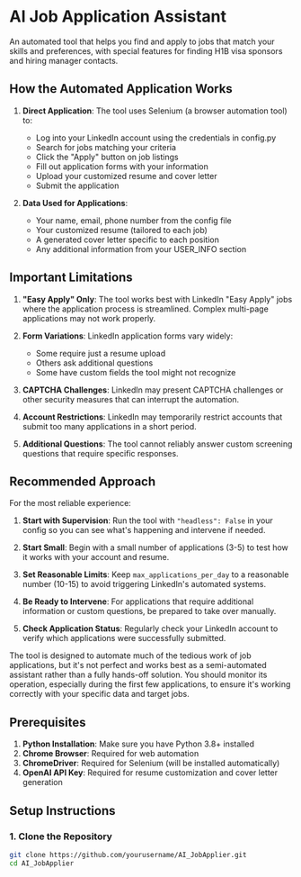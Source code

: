 # AI Job Application Assistant

An automated tool that helps you find and apply to jobs that match your skills and preferences, with special features for finding H1B visa sponsors and hiring manager contacts.

## How the Automated Application Works

1. **Direct Application**: The tool uses Selenium (a browser automation tool) to:
   - Log into your LinkedIn account using the credentials in config.py
   - Search for jobs matching your criteria
   - Click the "Apply" button on job listings
   - Fill out application forms with your information
   - Upload your customized resume and cover letter
   - Submit the application

2. **Data Used for Applications**:
   - Your name, email, phone number from the config file
   - Your customized resume (tailored to each job)
   - A generated cover letter specific to each position
   - Any additional information from your USER_INFO section

## Important Limitations

1. **"Easy Apply" Only**: The tool works best with LinkedIn "Easy Apply" jobs where the application process is streamlined. Complex multi-page applications may not work properly.

2. **Form Variations**: LinkedIn application forms vary widely:
   - Some require just a resume upload
   - Others ask additional questions
   - Some have custom fields the tool might not recognize

3. **CAPTCHA Challenges**: LinkedIn may present CAPTCHA challenges or other security measures that can interrupt the automation.

4. **Account Restrictions**: LinkedIn may temporarily restrict accounts that submit too many applications in a short period.

5. **Additional Questions**: The tool cannot reliably answer custom screening questions that require specific responses.

## Recommended Approach

For the most reliable experience:

1. **Start with Supervision**: Run the tool with `"headless": False` in your config so you can see what's happening and intervene if needed.

2. **Start Small**: Begin with a small number of applications (3-5) to test how it works with your account and resume.

3. **Set Reasonable Limits**: Keep `max_applications_per_day` to a reasonable number (10-15) to avoid triggering LinkedIn's automated systems.

4. **Be Ready to Intervene**: For applications that require additional information or custom questions, be prepared to take over manually.

5. **Check Application Status**: Regularly check your LinkedIn account to verify which applications were successfully submitted.

The tool is designed to automate much of the tedious work of job applications, but it's not perfect and works best as a semi-automated assistant rather than a fully hands-off solution. You should monitor its operation, especially during the first few applications, to ensure it's working correctly with your specific data and target jobs.

## Prerequisites

1. **Python Installation**: Make sure you have Python 3.8+ installed
2. **Chrome Browser**: Required for web automation
3. **ChromeDriver**: Required for Selenium (will be installed automatically)
4. **OpenAI API Key**: Required for resume customization and cover letter generation

## Setup Instructions

### 1. Clone the Repository

```bash
git clone https://github.com/yourusername/AI_JobApplier.git
cd AI_JobApplier

